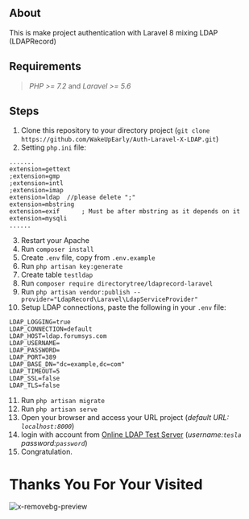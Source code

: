 ## **About**
This is make project authentication with Laravel 8 mixing LDAP (LDAPRecord)

##
##

## **Requirements**
> _PHP >= 7.2_ and _Laravel >= 5.6_

##
##

## **Steps**
1. Clone this repository to your directory project (`git clone https://github.com/WakeUpEarly/Auth-Laravel-X-LDAP.git`)
2. Setting `php.ini` file:
```
.......
extension=gettext
;extension=gmp
;extension=intl
;extension=imap
extension=ldap  //please delete ";"
extension=mbstring
extension=exif      ; Must be after mbstring as it depends on it
extension=mysqli
......
```
3. Restart your Apache
4. Run `composer install`
5. Create `.env` file, copy from `.env.example`
6. Run `php artisan key:generate` 
7. Create table `testldap`   
8. Run `composer require directorytree/ldaprecord-laravel`
9. Run `php artisan vendor:publish --provider="LdapRecord\Laravel\LdapServiceProvider"`
10. Setup LDAP connections, paste the following in your `.env` file:
```
LDAP_LOGGING=true
LDAP_CONNECTION=default
LDAP_HOST=ldap.forumsys.com
LDAP_USERNAME=
LDAP_PASSWORD=
LDAP_PORT=389
LDAP_BASE_DN="dc=example,dc=com"
LDAP_TIMEOUT=5
LDAP_SSL=false
LDAP_TLS=false  
```
11. Run `php artisan migrate`
12. Run `php artisan serve`
13. Open your browser and access your URL project (*default URL: `localhost:8000`*) 
14. login with account from [Online LDAP Test Server](https://www.forumsys.com/2014/02/22/online-ldap-test-server/) (*username:`tesla` password:`password`*)
15. Congratulation.

##
##

# Thanks You For Your Visited
![x-removebg-preview](https://user-images.githubusercontent.com/48183946/151840611-ac4fb7a4-d2c1-4ba3-9893-17dc28fa9d6a.png)
